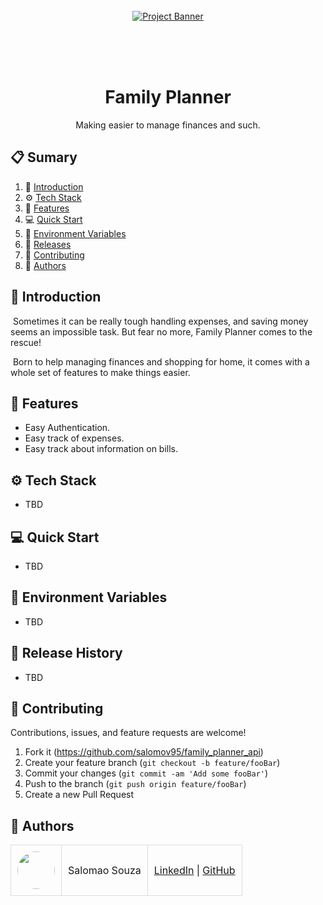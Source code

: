 <div align="center">
  <br />
    <a href="#" target="_blank">
      <img src="https://github.com/orafael-almeida/readme-projects-template/blob/main/images/banner.png?raw=true" alt="Project Banner">
    </a>
  <br />

  <!--div>
    <img src="https://img.shields.io/badge/-Next_JS-black?style=for-the-badge&logoColor=white&logo=next.js&color=black" alt="Next;js" />
    <img src="https://img.shields.io/badge/-React_JS-black?style=for-the-badge&logoColor=white&logo=react&color=61DAFB" alt="React.js" />
    <img src="https://img.shields.io/badge/-Node_js-black?style=for-the-badge&logoColor=white&logo=node.js&color=6DA55F" alt="Node.js" />
    <img src="https://img.shields.io/badge/-Tailwind_CSS-black?style=for-the-badge&logoColor=white&logo=tailwindcss&color=06B6D4" alt="TailwindCSS" />
  </div-->
<br/><br/></br>
 
  <h1 align="center">Family Planner</h1>

   <div align="center">
     Making easier to manage finances and such.
    </div>
</div>

## 📋 <a name="table">Sumary</a>

1. 🚀 [Introduction](#introduction)
2. ⚙️ [Tech Stack](#tech-stack)
3. 🔋 [Features](#features)
4. 💻 [Quick Start](#quick-start)
5. 💾 [Environment Variables](#envs)
6. 📅 [Releases](#versions)
7. 🤝 [Contributing](#contributing)
8. 👥 [Authors](#authors)




## <a name="introduction">🚀 Introduction</a>

&nbsp;Sometimes it can be really tough handling expenses, and saving money seems an impossible task. But fear no more, Family Planner comes to the rescue!

&nbsp;Born to help managing finances and shopping for home, it comes with a whole set of features to make things easier.


## <a name="features">🔋 Features</a>

- Easy Authentication.
- Easy track of expenses.
- Easy track about information on bills.


## <a name="tech-stack">⚙️ Tech Stack</a>

- TBD


## <a name="quick-start">💻 Quick Start</a>

- TBD

<!--Follow these steps to set up the project locally on your machine.

**00 - Prerequisites**

To use this project you must have previously installed the following packages:

- [Git](https://git-scm.com/)
- [Node.js](https://nodejs.org/en)
- [npm](https://www.npmjs.com/) (Node Package Manager or similar)

**01 - Cloning the Repository**

```bash
git clone https://github.com/orafael-almeida/readme-projects-template
cd readme-projects-template
```

**02 - Installation**

Install/Update the project dependencies using npm:

```bash
npm install
```

**03 - Running the Project**

```bash
npm run dev
```

Open [http://localhost:3000](http://localhost:3000) in your browser to view the project.
Please, check the port.-->

## <a name="envs">💾 Environment Variables</a>

- TBD

<!--details>
<summary><code>.env.local</code></summary>

```
# Port where the application will run
PORT=3000

# Database connection URL
DATABASE_URL=postgresql://username:password@localhost:5432/mydatabase

# Secret key for generating JWT tokens
JWT_SECRET=my_super_secret_key

# Base URL for the API
API_BASE_URL=http://localhost:3000/api

# Execution environment (development, production, test)
NODE_ENV=development

# Email provider configuration
EMAIL_HOST=smtp.gmail.com
EMAIL_PORT=587
EMAIL_USER=myemail@gmail.com
EMAIL_PASSWORD=my_email_password

# API key for external service integration
THIRD_PARTY_API_KEY=1234567890abcdef

```

</details>

<details>
<summary><code>.env.development</code></summary>

```
# Port where the application will run
PORT=3000

# Database connection URL
DATABASE_URL=postgresql://username:password@localhost:5432/mydatabase

# Secret key for generating JWT tokens
JWT_SECRET=my_super_secret_key

# Base URL for the API
API_BASE_URL=http://localhost:3000/api

# Execution environment (development, production, test)
NODE_ENV=development

# Email provider configuration
EMAIL_HOST=smtp.gmail.com
EMAIL_PORT=587
EMAIL_USER=myemail@gmail.com
EMAIL_PASSWORD=my_email_password

# API key for external service integration
THIRD_PARTY_API_KEY=1234567890abcdef

```
</details-->

## <a name="versions">📅 Release History</a>

- TBD

<!--* 0.2.0
    * CHANGE: Remove `Biden()`
    * ADD: Add `feature()`
* 0.1.1
    * FIX: Crash when calling `Putin()`
* 0.1.0
    * The first proper release
    * CHANGE: Rename `Elon()` to `Musk()`
* 0.0.1
    * Initial work-->

## <a name="contributing">🤝 Contributing</a>

Contributions, issues, and feature requests are welcome!

1. Fork it (<https://github.com/salomov95/family_planner_api>)
2. Create your feature branch (`git checkout -b feature/fooBar`)
3. Commit your changes (`git commit -am 'Add some fooBar'`)
4. Push to the branch (`git push origin feature/fooBar`)
5. Create a new Pull Request


## <a name="authors">👥 Authors</a>

<table style="border-collapse: collapse; table-layout: auto text-align: left;">

  <tbody>
    <tr>
      <td style="padding: 10px; border: 1px solid #ddd;">
        <img src="https://avatars.githubusercontent.com/u/170432574?v=4" width="60" style="border-radius: 50%; display: block; margin: 0 auto;">
      </td>
      <td style="padding: 10px; border: 1px solid #ddd;">Salomao Souza</td>
      <td style="padding: 10px; border: 1px solid #ddd;">
        <a href="https://br.linkedin.com/in/salomao-souza-643995306" target="_blank">LinkedIn</a> |
        <a href="https://github.com/salomov95" target="_blank">GitHub</a>
      </td>
    </tr>
  </tbody>
</table>
